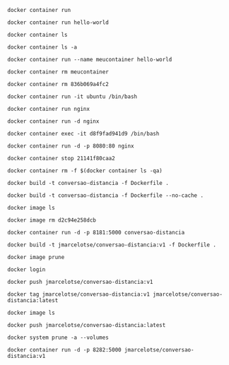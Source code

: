 ```
docker container run
```
```
docker container run hello-world
```
```
docker container ls
```
```
docker container ls -a
```
```
docker container run --name meucontainer hello-world
```
```
docker container rm meucontainer
```
```
docker container rm 836b069a4fc2
```
```
docker container run -it ubuntu /bin/bash
```
```
docker container run nginx
```
```
docker container run -d nginx
```
```
docker container exec -it d8f9fad941d9 /bin/bash
```
```
docker container run -d -p 8080:80 nginx
```
```
docker container stop 21141f80caa2
```
```
docker container rm -f $(docker container ls -qa)
```
```
docker build -t conversao-distancia -f Dockerfile .
```
```
docker build -t conversao-distancia -f Dockerfile --no-cache .
```
```
docker image ls
```
```
docker image rm d2c94e258dcb
```
```
docker container run -d -p 8181:5000 conversao-distancia
```
```
docker build -t jmarcelotse/conversao-distancia:v1 -f Dockerfile .
```
```
docker image prune
```
```
docker login
```
```
docker push jmarcelotse/conversao-distancia:v1
```
```
docker tag jmarcelotse/conversao-distancia:v1 jmarcelotse/conversao-distancia:latest
```
```
docker image ls
```
```
docker push jmarcelotse/conversao-distancia:latest
```
```
docker system prune -a --volumes
```
```
docker container run -d -p 8282:5000 jmarcelotse/conversao-distancia:v1
```
```